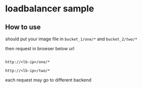 # loadbalancer sample

## How to use

should put your image file in `bucket_1/one/*` and `bucket_2/two/*`

then request in browser below url

```ssh

http://<lb-ip>/one/*

http://<lb-ip>/two/*

```

each request may go to different backend
